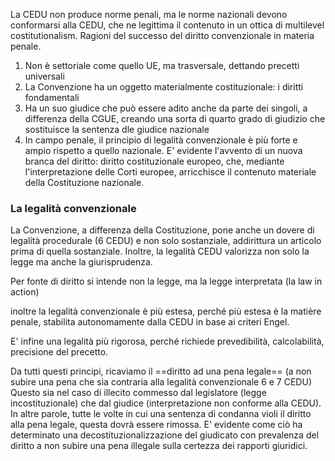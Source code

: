 La CEDU non produce norme penali, ma le norme nazionali devono conformarsi alla CEDU, che ne legittima il contenuto in un ottica di multilevel costitutionalism.
Ragioni del successo del diritto convenzionale in materia penale.
1. Non è settoriale come quello UE, ma trasversale, dettando precetti universali
2. La Convenzione ha un oggetto materialmente costituzionale: i diritti fondamentali
3. Ha un suo giudice che può essere adito anche da parte dei singoli, a differenza della CGUE, creando una sorta di quarto grado di giudizio che sostituisce la sentenza dle giudice nazionale
4. In campo penale, il principio di legalità convenzionale è più forte e ampio rispetto a quello nazionale. E' evidente l'avvento di un nuova branca del diritto: diritto costituzionale europeo, che, mediante l'interpretazione delle Corti europee, arricchisce il contenuto materiale della Costituzione nazionale.

### La legalità convenzionale
La Convenzione, a differenza della Costituzione, pone anche un dovere di legalità procedurale (6 CEDU) e non solo sostanziale, addirittura un articolo prima di quella sostanziale. Inoltre, la legalità CEDU valorizza non solo la legge ma anche la giurisprudenza.

Per fonte di diritto si intende non la legge, ma la legge interpretata (la law in action)

inoltre la legalità convenzionale è più estesa, perché più estesa è la matière penale, stabilita autonomamente dalla CEDU in base ai criteri Engel.

E' infine una legalità più rigorosa, perché richiede prevedibilità, calcolabilità, precisione del precetto.


Da tutti questi principi, ricaviamo il ==diritto ad una pena legale== (a non subire una pena che sia contraria alla legalità convenzionale 6 e 7 CEDU)
Questo sia nel caso di illecito commesso dal legislatore (legge incostituzionale) che dal giudice (interpretazione non conforme alla CEDU).
In altre parole, tutte le volte in cui una sentenza di condanna violi il diritto alla pena legale, questa dovrà essere rimossa.
E' evidente come ciò ha determinato una decostituzionalizzazione del giudicato con prevalenza del diritto a non subire una pena illegale sulla certezza dei rapporti giuridici.



